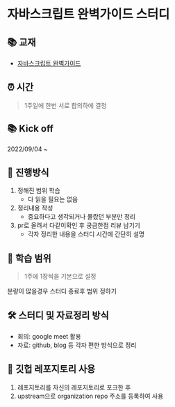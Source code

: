 # 자바스크립트 완벽가이드 스터디

## 📚 교재

- [자바스크립트 완벽가이드](http://www.yes24.com/Product/Goods/108450351)


## ⏰ 시간
> 1주일에 한번 서로 합의하에 결정

## 📚 Kick off

2022/09/04 ~

## 📝 진행방식
1. 정해진 범위 학습
    - 다 읽을 필요는 없음
2. 정리내용 작성
    - 중요하다고 생각되거나 몰랐던 부분만 정리
3. pr로 올려서 다같이확인 후 궁금한점 리뷰 남기기
    - 각자 정리한 내용을 스터디 시간에 간단히 설명

## 📆 학습 범위
> 1주에 1장씩을 기본으로 설정

분량이 많을경우 스터디 종료후 범위 정하기

## 🛠 스터디 및 자료정리 방식
- 회의: google meet 활용
- 자료: github, blog 등 각자 편한 방식으로 정리

## 📜 깃헙 레포지토리 사용

1. 레포지토리를 자신의 레포지토리로 포크한 후
2. upstream으로 organization repo 주소를 등록하여 사용
